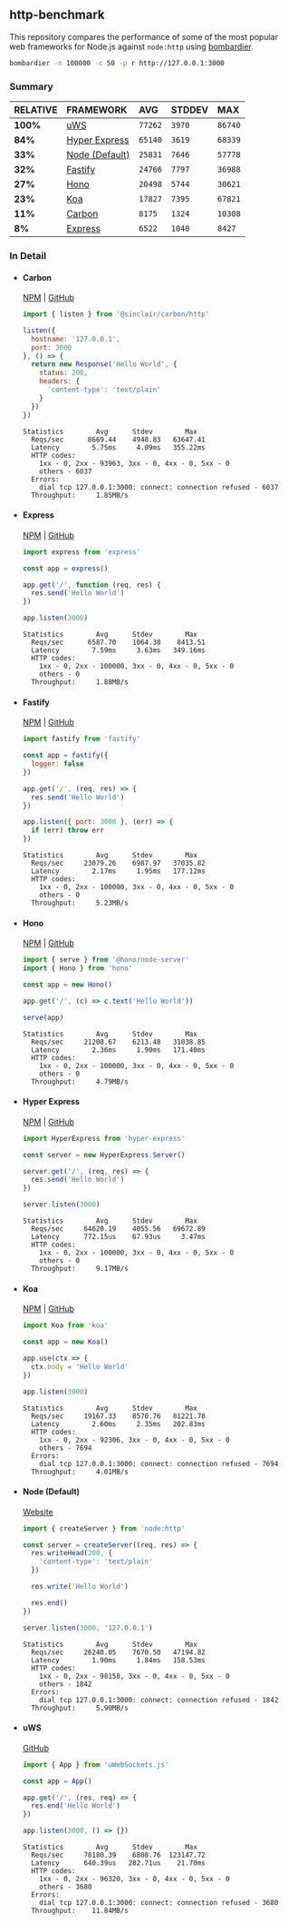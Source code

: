 ## http-benchmark

This repository compares the performance of some of the most popular web frameworks for Node.js against `node:http` using [bombardier](https://github.com/codesenberg/bombardier).

```bash
bombardier -n 100000 -c 50 -p r http://127.0.0.1:3000
```

### Summary

| RELATIVE | FRAMEWORK | AVG | STDDEV | MAX |
| :--- | :--- | :--- | :--- | :--- |
| **100%** | [uWS](#uws) | `77262` | `3970` | `86740` |
| **84%** | [Hyper Express](#hyper-express) | `65140` | `3619` | `68339` |
| **33%** | [Node (Default)](#node-default) | `25831` | `7646` | `57778` |
| **32%** | [Fastify](#fastify) | `24766` | `7797` | `36988` |
| **27%** | [Hono](#hono) | `20498` | `5744` | `30621` |
| **23%** | [Koa](#koa) | `17827` | `7395` | `67821` |
| **11%** | [Carbon](#carbon) | `8175` | `1324` | `10308` |
| **8%** | [Express](#express) | `6522` | `1040` | `8427` |


### In Detail

- #### Carbon
  [NPM](https://npmjs.com/@sinclair/carbon) | [GitHub](https://github.com/sinclairzx81/carbon)
  ```js
  import { listen } from '@sinclair/carbon/http'

  listen({
    hostname: '127.0.0.1',
    port: 3000
  }, () => {
    return new Response('Hello World', {
      status: 200,
      headers: {
        'content-type': 'text/plain'
      }
    })
  })
  ```

  ```
  Statistics        Avg      Stdev        Max
    Reqs/sec      8669.44    4948.83   63647.41
    Latency        5.75ms     4.09ms   355.22ms
    HTTP codes:
      1xx - 0, 2xx - 93963, 3xx - 0, 4xx - 0, 5xx - 0
      others - 6037
    Errors:
      dial tcp 127.0.0.1:3000: connect: connection refused - 6037
    Throughput:     1.85MB/s
  ```

- #### Express
  [NPM](https://npmjs.com/express) | [GitHub](https://github.com/expressjs/express)
  ```js
  import express from 'express'

  const app = express()

  app.get('/', function (req, res) {
    res.send('Hello World')
  })

  app.listen(3000)
  ```

  ```
  Statistics        Avg      Stdev        Max
    Reqs/sec      6587.70    1064.38    8413.51
    Latency        7.59ms     3.63ms   349.16ms
    HTTP codes:
      1xx - 0, 2xx - 100000, 3xx - 0, 4xx - 0, 5xx - 0
      others - 0
    Throughput:     1.88MB/s
  ```

- #### Fastify
  [NPM](https://npmjs.com/fastify) | [GitHub](https://github.com/fastify/fastify)
  ```js
  import fastify from 'fastify'

  const app = fastify({
    logger: false
  })

  app.get('/', (req, res) => {
    res.send('Hello World')
  })

  app.listen({ port: 3000 }, (err) => {
    if (err) throw err
  })
  ```

  ```
  Statistics        Avg      Stdev        Max
    Reqs/sec     23079.26    6987.97   37035.82
    Latency        2.17ms     1.95ms   177.12ms
    HTTP codes:
      1xx - 0, 2xx - 100000, 3xx - 0, 4xx - 0, 5xx - 0
      others - 0
    Throughput:     5.23MB/s
  ```

- #### Hono
  [NPM](https://npmjs.com/hono) | [GitHub](https://github.com/honojs/hono)
  ```js
  import { serve } from '@hono/node-server'
  import { Hono } from 'hono'

  const app = new Hono()

  app.get('/', (c) => c.text('Hello World'))

  serve(app)
  ```

  ```
  Statistics        Avg      Stdev        Max
    Reqs/sec     21208.67    6213.48   31038.85
    Latency        2.36ms     1.90ms   171.40ms
    HTTP codes:
      1xx - 0, 2xx - 100000, 3xx - 0, 4xx - 0, 5xx - 0
      others - 0
    Throughput:     4.79MB/s
  ```

- #### Hyper Express
  [NPM](https://npmjs.com/hyper-express) | [GitHub](https://github.com/kartikk221/hyper-express)
  ```js
  import HyperExpress from 'hyper-express'

  const server = new HyperExpress.Server()

  server.get('/', (req, res) => {
    res.send('Hello World')
  })

  server.listen(3000)
  ```

  ```
  Statistics        Avg      Stdev        Max
    Reqs/sec     64620.19    4055.56   69672.89
    Latency      772.15us    67.93us     3.47ms
    HTTP codes:
      1xx - 0, 2xx - 100000, 3xx - 0, 4xx - 0, 5xx - 0
      others - 0
    Throughput:     9.17MB/s
  ```

- #### Koa
  [NPM](https://npmjs.com/koa) | [GitHub](https://github.com/koajs/koa)
  ```js
  import Koa from 'koa'

  const app = new Koa()

  app.use(ctx => {
    ctx.body = 'Hello World'
  })

  app.listen(3000)
  ```

  ```
  Statistics        Avg      Stdev        Max
    Reqs/sec     19167.33    8570.76   81221.78
    Latency        2.60ms     2.35ms   202.83ms
    HTTP codes:
      1xx - 0, 2xx - 92306, 3xx - 0, 4xx - 0, 5xx - 0
      others - 7694
    Errors:
      dial tcp 127.0.0.1:3000: connect: connection refused - 7694
    Throughput:     4.01MB/s
  ```

- #### Node (Default)
  [Website](https://nodejs.org/api/http.html)
  ```js
  import { createServer } from 'node:http'

  const server = createServer((req, res) => {
    res.writeHead(200, {
      'content-type': 'text/plain'
    })

    res.write('Hello World')

    res.end()
  })

  server.listen(3000, '127.0.0.1')
  ```

  ```
  Statistics        Avg      Stdev        Max
    Reqs/sec     26240.05    7670.50   47194.82
    Latency        1.90ms     1.84ms   158.53ms
    HTTP codes:
      1xx - 0, 2xx - 98158, 3xx - 0, 4xx - 0, 5xx - 0
      others - 1842
    Errors:
      dial tcp 127.0.0.1:3000: connect: connection refused - 1842
    Throughput:     5.90MB/s
  ```

- #### uWS
  [GitHub](https://github.com/uNetworking/uWebSockets.js)
  ```js
  import { App } from 'uWebSockets.js'

  const app = App()

  app.get('/', (res, req) => {
    res.end('Hello World')
  })

  app.listen(3000, () => {})
  ```

  ```
  Statistics        Avg      Stdev        Max
    Reqs/sec     78180.39    6808.76  123147.72
    Latency      640.39us   282.71us    21.70ms
    HTTP codes:
      1xx - 0, 2xx - 96320, 3xx - 0, 4xx - 0, 5xx - 0
      others - 3680
    Errors:
      dial tcp 127.0.0.1:3000: connect: connection refused - 3680
    Throughput:    11.84MB/s
  ```



